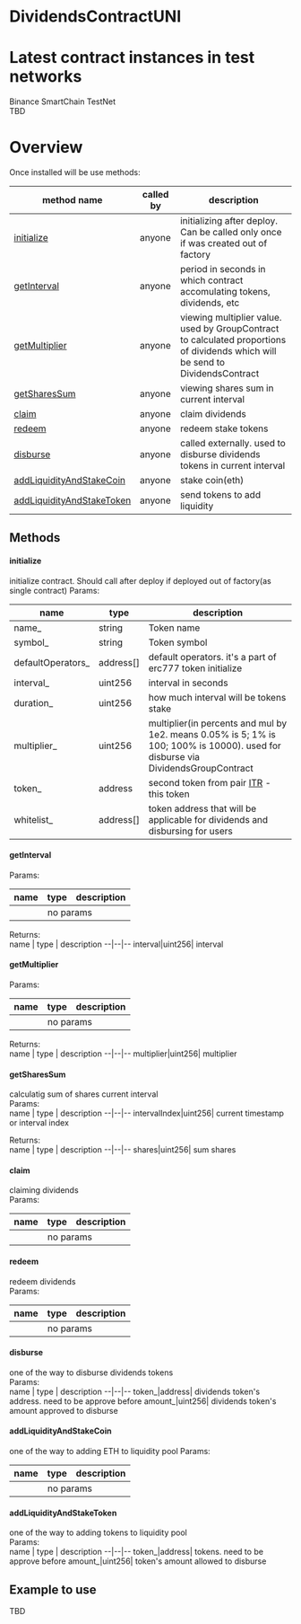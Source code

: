 # DividendsContractUNI

# Latest contract instances in test networks

Binance SmartChain TestNet<br>
TBD

# Overview

Once installed will be use methods:

<table>
<thead>
	<tr>
		<th>method name</th>
		<th>called by</th>
		<th>description</th>
	</tr>
</thead>
<tbody>
	<tr>
		<td><a href="#initialize">initialize</a></td>
		<td>anyone</td>
		<td>initializing after deploy. Can be called only once if was created out of factory</td>
	</tr>
    <tr>
		<td><a href="#getinterval">getInterval</a></td>
		<td>anyone</td>
		<td>period in seconds in which contract accomulating tokens, dividends, etc</td>
	</tr>
    <tr>
		<td><a href="#getmultiplier">getMultiplier</a></td>
		<td>anyone</td>
		<td>viewing multiplier value. used by GroupContract to calculated proportions of dividends which will be send to DividendsContract</td>
	</tr>
    <tr>
		<td><a href="#getsharessum">getSharesSum</a></td>
		<td>anyone</td>
		<td>viewing shares sum in current interval</td>
	</tr>
    <tr>
		<td><a href="#claim">claim</a></td>
		<td>anyone</td>
		<td>claim dividends</td>
	</tr>
    <tr>
		<td><a href="#redeem">redeem</a></td>
		<td>anyone</td>
		<td>redeem stake tokens</td>
	</tr>
    <tr>
		<td><a href="#disburse">disburse</a></td>
		<td>anyone</td>
		<td>called externally. used to disburse dividends tokens in current interval</td>
	</tr>
    <tr>
		<td><a href="#addliquidityandstakecoin">addLiquidityAndStakeCoin</a></td>
		<td>anyone</td>
		<td>stake coin(eth)</td>
	</tr>
    <tr>
		<td><a href="#addliquidityandstaketoken">addLiquidityAndStakeToken</a></td>
		<td>anyone</td>
		<td>send tokens to add liquidity</td>
	</tr>
</tbody>
</table>


## Methods  

#### initialize
initialize contract. Should call after deploy if deployed out of factory(as single contract)
Params:   

name  | type | description
--|--|--
name_|string|Token name
symbol_|string|Token symbol
defaultOperators_|address[]| default operators. it's a part of erc777 token initialize
interval_|uint256| interval in seconds
duration_|uint256| how much interval will be tokens stake
multiplier_|uint256| multiplier(in percents and mul by 1e2. means 0.05% is 5; 1% is 100; 100% is 10000). used for disburse via DividendsGroupContract
token_|address| second token from pair <a href="https://etherscan.io/address/0x6ef5febbd2a56fab23f18a69d3fb9f4e2a70440b">ITR</a> - this token
whitelist_|address[]|token address that will be applicable for dividends and disbursing for users

#### getInterval   
Params:   
<table><thead><th>name</th><th>type</th><th>description</th></thead><tbody><tr><td colspan=3 align=center>no params</td></tr></tbody></table>

Returns:   
name  | type | description
--|--|--
interval|uint256| interval

#### getMultiplier   
Params:   
<table><thead><th>name</th><th>type</th><th>description</th></thead><tbody><tr><td colspan=3 align=center>no params</td></tr></tbody></table>  

Returns:   
name  | type | description
--|--|--
multiplier|uint256| multiplier

#### getSharesSum   
calculatig sum of shares current interval    
Params:   
name  | type | description
--|--|--
intervalIndex|uint256| current timestamp or interval index   

Returns:   
name  | type | description
--|--|--
shares|uint256| sum shares

#### claim   
claiming dividends   
Params:   
<table><thead><th>name</th><th>type</th><th>description</th></thead><tbody><tr><td colspan=3 align=center>no params</td></tr></tbody></table>   

#### redeem   
redeem dividends    
Params:   
<table><thead><th>name</th><th>type</th><th>description</th></thead><tbody><tr><td colspan=3 align=center>no params</td></tr></tbody></table>  

#### disburse    
one of the way to disburse dividends tokens     
Params:   
name  | type | description
--|--|--
token_|address| dividends token's address.  need to be approve before
amount_|uint256| dividends token's amount approved to disburse

#### addLiquidityAndStakeCoin    
one of the way to adding ETH to liquidity pool
Params:   
<table><thead><th>name</th><th>type</th><th>description</th></thead><tbody><tr><td colspan=3 align=center>no params</td></tr></tbody></table>  

#### addLiquidityAndStakeToken    
one of the way to adding tokens to liquidity pool    
Params:   
name  | type | description
--|--|--
token_|address| tokens. need to be approve before
amount_|uint256| token's amount allowed to disburse

## Example to use
TBD

